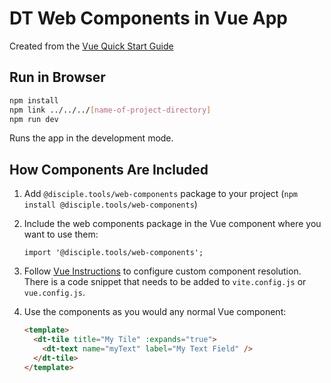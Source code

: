 # DT Web Components in Vue App

Created from the [Vue Quick Start Guide](https://vuejs.org/guide/quick-start.html#creating-a-vue-application)

## Run in Browser

```sh
npm install
npm link ../../../[name-of-project-directory]
npm run dev
```

Runs the app in the development mode.

## How Components Are Included

1. Add `@disciple.tools/web-components` package to your project (`npm install @disciple.tools/web-components`)

2. Include the web components package in the Vue component where you want to use them:

    ```
    import '@disciple.tools/web-components';
    ```
    
3. Follow [Vue Instructions](https://vuejs.org/guide/extras/web-components.html#using-custom-elements-in-vue) to configure custom component resolution. There is a code snippet that needs to be added to `vite.config.js` or `vue.config.js`.

4. Use the components as you would any normal Vue component:
    ```html
    <template> 
      <dt-tile title="My Tile" :expands="true">
        <dt-text name="myText" label="My Text Field" />
      </dt-tile>
    </template>
    ```
